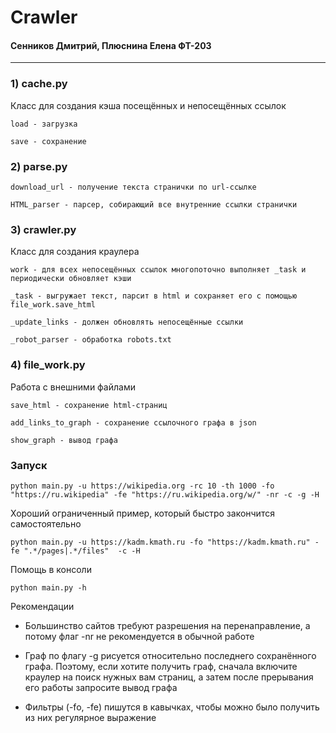 # **Crawler**
#### Сенников Дмитрий, Плюснина Елена ФТ-203
---
### 1) **cache.py**
Класс для создания кэша посещённых и непосещённых ссылок

    load - загрузка

    save - сохранение

### 2) **parse.py**

    download_url - получение текста странички по url-ссылке

    HTML_parser - парсер, собирающий все внутренние ссылки странички

### 3) **crawler.py**
Класс для создания краулера 

    work - для всех непосещённых ссылок многопоточно выполняет _task и периодически обновляет кэши

    _task - выгружает текст, парсит в html и сохраняет его с помощью file_work.save_html

    _update_links - должен обновлять непосещённые ссылки

    _robot_parser - обработка robots.txt

### 4) **file_work.py**
Работа с внешними файлами

    save_html - сохранение html-страниц

    add_links_to_graph - сохранение ссылочного графа в json

    show_graph - вывод графа

### Запуск 

    python main.py -u https://wikipedia.org -rc 10 -th 1000 -fo "https://ru.wikipedia" -fe "https://ru.wikipedia.org/w/" -nr -c -g -H

Хороший ограниченный пример, который быстро закончится самостоятельно

    python main.py -u https://kadm.kmath.ru -fo "https://kadm.kmath.ru" -fe ".*/pages|.*/files"  -c -H

Помощь в консоли

    python main.py -h

Рекомендации

* Большинство сайтов требуют разрешения на перенаправление, а потому флаг -nr не рекомендуется в обычной работе

* Граф по флагу -g рисуется относительно последнего сохранённого графа. Поэтому, если хотите получить граф, сначала включите краулер на поиск нужных вам страниц, а затем после прерывания его работы запросите вывод графа

* Фильтры (-fo, -fe) пишутся в кавычках, чтобы можно было получить из них регулярное выражение
